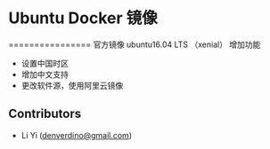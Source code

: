 # Ubuntu Docker 镜像
================
官方镜像 ubuntu16.04 LTS （xenial）
增加功能
- 设置中国时区
- 增加中文支持
- 更改软件源，使用阿里云镜像

Contributors
-------------------
* Li Yi (denverdino@gmail.com)
